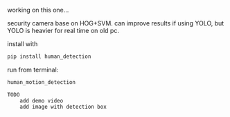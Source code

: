 working on this one...

security camera base on HOG+SVM.
can improve results if using YOLO, but YOLO is heavier for real time on old pc.

install with 
```bash
pip install human_detection
```
run from terminal:
```bash
human_motion_detection
```

```
TODO
    add demo video
    add image with detection box
```